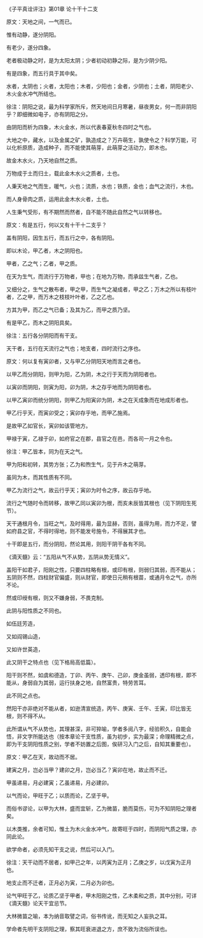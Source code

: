 《子平真诠评注》第01章 论十干十二支

原文：天地之间，一气而已。

惟有动静，遂分阴阳。

有老少，遂分四象。

老者极动静之时，是为太阳太阴；少者初动初静之际，是为少阴少阳。

有是四象，而五行具于其中矣。

水者，太阴也；火者，太阳也；木者，少阳也；金者，少阴也；土者，阴阳老少、木火金水冲气所结也。

徐注：阴阳之说，最为科学家所斥，然天地间日月寒暑，昼夜男女，何一而非阴阳乎？即细微如电子，亦有阴阳之分。

由阴阳而析为四象，木火金水，所以代表春夏秋冬四时之气也。

大地之中，藏水，以及金属之矿，孰造成之？万卉萌生，孰使令之？科学万能，可以化析原质，造成种子，而不能使其萌芽，此萌芽之活动力，即木也。

故金木水火，乃天地自然之质。

万物成于土而归土，载此金木水火之质者，土也。

人秉天地之气而生，暖气，火也；流质，水也；铁质，金也；血气之流行，木也。

而人身骨肉之质，运用此金木水火者，土也。

人生秉气受形，有不期然而然者，自不能不随此自然之气以转移也。

原文：有是五行，何以又有十干十二支乎？

盖有阴阳，因生五行，而五行之中，各有阴阳。

即以木论，甲乙者，木之阴阳也。

甲者，乙之气；乙者，甲之质。

在天为生气，而流行于万物者，甲也；在地为万物，而承兹生气者，乙也。

又细分之，生气之散布者，甲之甲，而生气之凝成者，甲之乙；万木之所以有枝叶者，乙之甲，而万木之枝枝叶叶者，乙之乙也。

方其为甲，而乙之气已备；及其为乙，而甲之质乃坚。

有是甲乙，而木之阴阳具矣。

徐注：五行各分阴阳而有干支。

天干者，五行在天流行之气也；地支者，四时流行之序也。

原文：何以复有寅卯者，又与甲乙分阴阳天地而言之者也。

以甲乙而分阴阳，则甲为阳，乙为阴，木之行于天而为阴阳者也。

以寅卯而阴阳，则寅为阳，卯为阴，木之存乎地而为阴阳者也。

以甲乙寅卯而统分阴阳，则甲乙为阳寅卯为阴，木之在天成象而在地成形者也。

甲乙行乎天，而寅卯受之；寅卯存乎地，而甲乙施焉。

是故甲乙如官长，寅卯如该管地方。

甲禄于寅，乙禄于卯，如府官之在郡，县官之在邑，而各司一月之令也。

徐注：甲乙皆本，同为在天之气。

甲为阳和初转，其势方张；乙为和煦生气，见于卉木之萌芽。

虽同为木，而其性质有不同。

甲乙为流行之气，故云行乎天；寅卯为时令之序，故云存乎地。

流行之气随时令而转移，故甲乙同以寅卯为根，而亥未辰皆其根也（见下阴阳生死节）。

天干通根月令，当旺之气，及时得用，最为显赫，否则，虽得为用，而力不足，譬如府县之官，不得时得地，则不能发号施令，不得展其才也。

十干即是五行，而分阴阳，然论其用，则阳干阴干各有不同。

《滴天髓》云：“五阳从气不从势，五阴从势无情义”。

盖阳干如君子，阳刚之性，只要四柱略有根，或印有根，则弱归其弱，而不能从；五阴则不然，四柱财官偏盛，则从财官，即使日元稍有根苗，或通月令之气，亦所不论。

然或印绶有根，则又不嫌身弱，不畏克制。

此阴与阳性质之不同也。

如伍廷芳造，

又如阎锡山造，

又如许世英造，

此又阴干之特点也（见下格局高低篇）。

阳干则不然，如虞和德造，丁卯、丙午、庚午、己卯，庚金虽弱，透印有根，即不能从，身弱自为其弱，运行扶身之地，自然富贵，特劳苦耳。

此不同之点也。

然阳干亦非绝对不能从者，如逊清宣统造，丙午、庚寅、壬午、壬寅，印比皆无根，则不得不从。

此所谓从气不从势也，其理甚深，非可猝喻，学者多阅八字，经验积久，自能会悟，非文字所能达也（按本章论干支性质，虽为初步，实为最深；命理精微之点，即为干支阴阳性质之别，学者不妨置之后图，俟研习入门之后，自知其重要也）。

原文：甲乙在天，故动而不居。

建寅之月，岂必当甲？建卯之月，岂必当乙？寅卯在地，故止而不迁。

甲虽递易，月必建寅；乙虽递易，月必建卯。

以气而论，甲旺于乙；以质而论，乙坚于甲。

而俗书谬论，以甲为大林，盛而宜斩，乙为微苗，脆而莫伤，可为不知阴阳之理者矣。

以木类推，余者可知，惟土为木火金水冲气，故寄旺于四时，而阴阳气质之理，亦同此论。

欲学命者，必须先知干支之说，然后可以入门。

徐注：天干动而不居者，如甲己之年，以丙寅为正月；乙庚之岁，以戊寅为正月也。

地支止而不迁者，正月必为寅，二月必为卯也。

论气甲旺于乙，论质乙坚于甲者，甲木阳刚之性，乙木柔和之质，其中分别，可详《滴天髓》论天干宜忌节。

大林微苗之喻，本为纳音取譬之词，俗书传讹，而无知之人妄执之耳。

学命者先明干支阴阳之理，察其旺衰进退之方，庶不致为流俗所误也。

